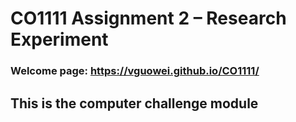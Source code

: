 # CO1111 Assignment 2 – Research Experiment
### Welcome page: https://vguowei.github.io/CO1111/
## This is the computer challenge module

